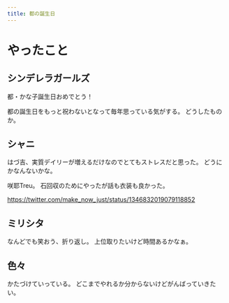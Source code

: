 ```yaml
---
title: 都の誕生日
---
```


# やったこと

## シンデレラガールズ

都・かな子誕生日おめでとう！

都の誕生日をもっと祝わないとなって毎年思っている気がする。
どうしたものか。

## シャニ

はづ吉、実質デイリーが増えるだけなのでとてもストレスだと思った。
どうにかなんないかな。

咲耶Treu。
石回収のためにやったが話も衣装も良かった。

<https://twitter.com/make_now_just/status/1346832019079118852>

## ミリシタ

なんどでも笑おう、折り返し。
上位取りたいけど時間あるかなぁ。

## 色々

かたづけていっている。
どこまでやれるか分からないけどがんばっていきたい。
